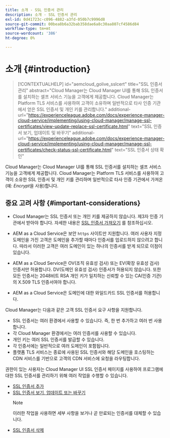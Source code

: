 ```yaml
---
title: 소개 - SSL 인증서 관리
description: 소개 - SSL 인증서 관리
exl-id: 0d41723c-c096-4882-a3fd-050b7c9996d8
source-git-commit: 00bea8b6a32bab358dae6a8c30aa807cf4586d84
workflow-type: tm+mt
source-wordcount: '386'
ht-degree: 0%

---
```


# 소개 {#introduction}

>[!CONTEXTUALHELP]
>id="aemcloud_golive_sslcert"
>title="SSL 인증서 관리"
>abstract="Cloud Manager는 Cloud Manager UI를 통해 SSL 인증서를 설치하는 셀프 서비스 기능을 고객에게 제공합니다. Cloud Manager는 Platform TLS 서비스를 사용하여 고객이 소유하며 일반적으로 타사 인증 기관에서 얻은 SSL 인증서 및 개인 키를 관리합니다."
>additional-url="https://experienceleague.adobe.com/docs/experience-manager-cloud-service/implementing/using-cloud-manager/manage-ssl-certificates/view-update-replace-ssl-certificate.html" text="SSL 인증서 보기, 업데이트 및 바꾸기"
>additional-url="https://experienceleague.adobe.com/docs/experience-manager-cloud-service/implementing/using-cloud-manager/manage-ssl-certificates/check-status-ssl-certificate.html" text="SSL 인증서 상태 확인"


Cloud Manager는 Cloud Manager UI를 통해 SSL 인증서를 설치하는 셀프 서비스 기능을 고객에게 제공합니다. Cloud Manager는 Platform TLS 서비스를 사용하여 고객이 소유한 SSL 인증서 및 개인 키를 관리하며 일반적으로 타사 인증 기관에서 가져온 (예: *Encrypt*&#x200B;을 사용)합니다.

## 중요 고려 사항 {#important-considerations}

* Cloud Manager는 SSL 인증서 또는 개인 키를 제공하지 않습니다. 제3자 인증 기관에서 받아야 합니다. 자세한 내용은 [SSL 인증서 가져오기](/help/implementing/cloud-manager/managing-ssl-certifications/get-ssl-certificate.md) 를 참조하십시오.

* AEM as a Cloud Service은 보안 `https` 사이트만 지원합니다. 여러 사용자 지정 도메인을 가진 고객은 도메인을 추가할 때마다 인증서를 업로드하지 않으려고 합니다. 따라서 이러한 고객은 여러 도메인이 있는 하나의 인증서를 받게 되므로 이점이 있습니다.

* AEM as a Cloud Service은 OV(조직 유효성 검사) 또는 EV(확장 유효성 검사) 인증서만 허용합니다. DV(도메인 유효성 검사) 인증서가 허용되지 않습니다. 또한 모든 인증서는 2048비트 RSA 개인 키가 일치하는 신뢰할 수 있는 CA(인증 기관)의 X.509 TLS 인증서여야 합니다.

* AEM as a Cloud Service은 도메인에 대한 와일드카드 SSL 인증서를 허용합니다.

Cloud Manager는 다음과 같은 고객 SSL 인증서 요구 사항을 지원합니다.

* SSL 인증서는 여러 환경에서 사용할 수 있습니다. 즉, 한 번 추가하고 여러 번 사용합니다.
* 각 Cloud Manager 환경에서는 여러 인증서를 사용할 수 있습니다.
* 개인 키는 여러 SSL 인증서를 발급할 수 있습니다.
* 각 인증서에는 일반적으로 여러 도메인이 포함됩니다.
* 플랫폼 TLS 서비스는 종료에 사용된 SSL 인증서와 해당 도메인을 호스팅하는 CDN 서비스를 기반으로 고객의 CDN 서비스에 요청을 라우팅합니다.

권한이 있는 사용자는 Cloud Manager UI SSL 인증서 페이지를 사용하여 프로그램에 대한 SSL 인증서를 관리하기 위해 여러 작업을 수행할 수 있습니다.

* [SSL 인증서 추가](/help/implementing/cloud-manager/managing-ssl-certifications/add-ssl-certificate.md)
* [SSL 인증서 보기, 업데이트 또는 바꾸기](/help/implementing/cloud-manager/managing-ssl-certifications/view-update-replace-ssl-certificate.md)
   >[!NOTE]
   >이러한 작업을 사용하면 세부 사항을 보거나 곧 만료되는 인증서를 대체할 수 있습니다.
* [SSL 인증서 삭제](/help/implementing/cloud-manager/managing-ssl-certifications/delete-ssl-certificate.md)
